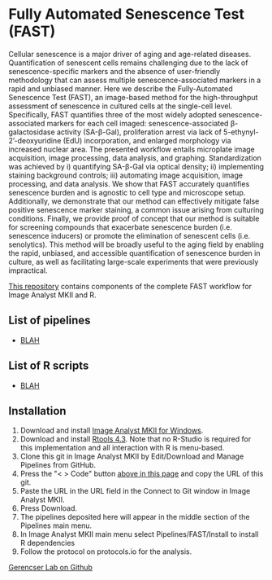 # Fully Automated Senescence Test (FAST)

Cellular senescence is a major driver of aging and age-related diseases. Quantification of senescent cells remains challenging due to the lack of senescence-specific markers and the absence of user-friendly methodology that can assess multiple senescence-associated markers in a rapid and unbiased manner. Here we describe the Fully-Automated Senescence Test (FAST), an image-based method for the high-throughput assessment of senescence in cultured cells at the single-cell level. Specifically, FAST quantifies three of the most widely adopted senescence-associated markers for each cell imaged: senescence-associated β-galactosidase activity (SA-β-Gal), proliferation arrest via lack of 5-ethynyl-2’-deoxyuridine (EdU) incorporation, and enlarged morphology via increased nuclear area. The presented workflow entails microplate image acquisition, image processing, data analysis, and graphing. Standardization was achieved by i) quantifying SA-β-Gal via optical density; ii) implementing staining background controls; iii) automating image acquisition, image processing, and data analysis. We show that FAST accurately quantifies senescence burden and is agnostic to cell type and microscope setup. Additionally, we demonstrate that our method can effectively mitigate false positive senescence marker staining, a common issue arising from culturing conditions. Finally, we provide proof of concept that our method is suitable for screening compounds that exacerbate senescence burden (i.e. senescence inducers) or promote the elimination of senescent cells (i.e. senolytics). This method will be broadly useful to the aging field by enabling the rapid, unbiased, and accessible quantification of senescence burden in culture, as well as facilitating large-scale experiments that were previously impractical.

[This repository](https://github.com/gerencserlab/FAST/) contains components of the complete FAST workflow for Image Analyst MKII and R.   

## List of pipelines
* [BLAH](blah.md)

## List of R scripts
* [BLAH](blah.R)

## Installation
1. Download and install [Image Analyst MKII for Windows](https://www.imageanalyst.net/downloads/?item=recent/imageanalystMKII64.msi).
2. Download and install [Rtools 4.3](https://cran.r-project.org/bin/windows/Rtools/rtools43/rtools.html). Note that no R-Studio is required for this implementation and all interaction with R is menu-based.
3. Clone this git in Image Analyst MKII by Edit/Download and Manage Pipelines from GitHub. 
4. Press the "< > Code" button [above in this page](https://github.com/gerencserlab/FAST/) and copy the URL of this git.
5. Paste the URL in the URL field in the Connect to Git window in Image Analyst MKII.
6. Press Download.
7. The pipelines deposited here will appear in the middle section of the Pipelines main menu.
8. In Image Analyst MKII main menu select Pipelines/FAST/Install to install R dependencies 
9. Follow the protocol on protocols.io for the analysis.

[Gerencser Lab on Github](https://github.com/gerencserlab)
